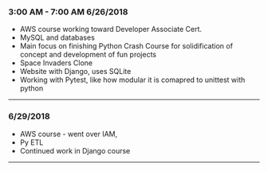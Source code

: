 ### 3:00 AM - 7:00 AM 6/26/2018

* AWS course working toward Developer Associate Cert.
* MySQL and databases
* Main focus on finishing Python Crash Course for solidification of concept and development of fun projects
* Space Invaders Clone
* Website with Django, uses SQLite
* Working with Pytest, like how modular it is comapred to unittest with python

---

### 6/29/2018
* AWS course - went over IAM, 
* Py ETL
* Continued work in Django course

---
